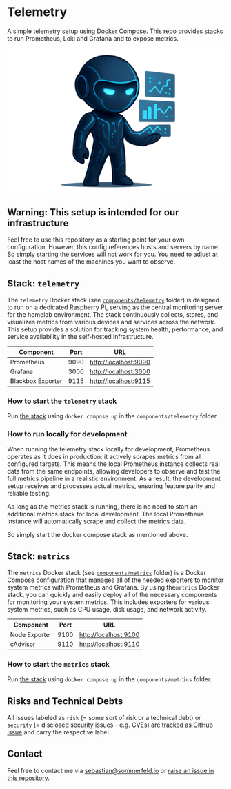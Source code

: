 # Telemetry

A simple telemetry setup using Docker Compose. This repo provides stacks to run Prometheus, Loki and Grafana and to expose metrics.

![Project Logo](https://raw.githubusercontent.com/sommerfeld-io/telemetry/refs/heads/main/.assets/logo.png)

## Warning: This setup is intended for our infrastructure

Feel free to use this repository as a starting point for your own configuration. However, this config references hosts and servers by name. So simply starting the services will not work for you. You need to adjust at least the host names of the machines you want to observe.

## Stack: `telemetry`

The `telemetry` Docker stack (see [`components/telemetry`](components/metrics) folder) is designed to run on a dedicated Raspberry Pi, serving as the central monitoring server for the homelab environment. The stack continuously collects, stores, and visualizes metrics from various devices and services across the network. This setup provides a solution for tracking system health, performance, and service availability in the self-hosted infrastructure.

| Component         | Port | URL                     |
| ----------------- | ---- | ----------------------- |
| Prometheus        | 9090 | <http://localhost:9090> |
| Grafana           | 3000 | <http://localhost:3000> |
| Blackbox Exporter | 9115 | <http://localhost:9115> |

### How to start the `telemetry` stack

Run [the stack](components/telemetry/docker-compose.yml) using `docker compose up` in the `components/telemetry` folder.

### How to run locally for development

When running the telemetry stack locally for development, Prometheus operates as it does in production: it actively scrapes metrics from all configured targets. This means the local Prometheus instance collects real data from the same endpoints, allowing developers to observe and test the full metrics pipeline in a realistic environment. As a result, the development setup receives and processes actual metrics, ensuring feature parity and reliable testing.

As long as the metrics stack is running, there is no need to start an additional metrics stack for local development. The local Prometheus instance will automatically scrape and collect the metrics data.

So simply start the docker compose stack as mentioned above.

## Stack: `metrics`

The `metrics` Docker stack (see [`components/metrics`](components/metrics) folder) is a Docker Compose configuration that manages all of the needed exporters to monitor system metrics with Prometheus and Grafana. By using the`metrics` Docker stack, you can quickly and easily deploy all of the necessary components for monitoring your system metrics. This includes exporters for various system metrics, such as CPU usage, disk usage, and network activity.

| Component     | Port | URL                     |
| ------------- | ---- | ----------------------- |
| Node Exporter | 9100 | <http://localhost:9100> |
| cAdvisor      | 9110 | <http://localhost:9110> |

### How to start the `metrics` stack

Run [the stack](components/metrics/docker-compose.yml) using `docker compose up` in the `components/metrics` folder.

## Risks and Technical Debts

All issues labeled as `risk` (= some sort of risk or a technical debt) or `security` (= disclosed security issues - e.g. CVEs) [are tracked as GitHub issue](https://github.com/sommerfeld-io/telemetry/issues?q=is%3Aissue+label%3Asecurity%2Crisk+is%3Aopen) and carry the respective label.

## Contact

Feel free to contact me via <sebastian@sommerfeld.io> or [raise an issue in this repository](https://github.com/sommerfeld-io/telemetry/issues).

